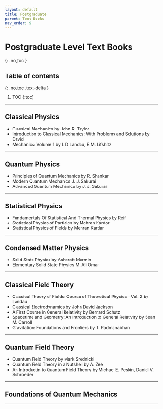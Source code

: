 ```yaml
---
layout: default
title: Postgraduate
parent: Text Books
nav_order: 9
---
```

#  Postgraduate Level Text Books
{: .no_toc }

## Table of contents
{: .no_toc .text-delta }

1. TOC
{:toc}

---

## Classical Physics
- Classical Mechanics by John R. Taylor
- Introduction to Classical Mechanics: With Problems and Solutions by David
- Mechanics: Volume 1 by L D Landau, E.M. Lifshitz

---

## Quantum Physics
- Principles of Quantum Mechanics by R. Shankar
- Modern Quantum Mechanics J. J. Sakurai
- Advanced Quantum Mechanics by J. J. Sakurai

---

## Statistical Physics
- Fundamentals Of Statistical And Thermal Physics by Reif
- Statistical Physics of Particles by Mehran Kardar
- Statistical Physics of Fields by Mehran Kardar

---
## Condensed Matter Physics
- Solid State Physics by Ashcroft Mermin
- Elementary Solid State Physics M. Ali Omar

---

## Classical Field Theory
- Classical Theory of Fields: Course of Theoretical Physics - Vol. 2 by Landau
- Classical Electrodynamics by John David Jackson
- A First Course in General Relativity by Bernard Schutz
- Spacetime and Geometry: An Introduction to General Relativity by Sean M. Carroll
- Gravitation: Foundations and Frontiers by T. Padmanabhan

---

## Quantum Field Theory
- Quantum Field Theory by Mark Srednicki
- Quantum Field Theory in a Nutshell by A. Zee
- An Introductin to Quantum Field Theory by Michael E. Peskin, Daniel V. Schroeder

---

## Foundations of Quantum Mechanics

---
